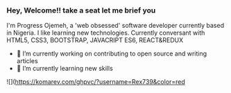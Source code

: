 ### Hey, Welcome!! take a seat let me brief you

I'm Progress Ojemeh, a 'web obsessed' software developer currently based in Nigeria.
I like learning new technologies.
Currently conversant with HTML5, CSS3, BOOTSTRAP, JAVACRIPT ES6, REACT&REDUX 



- 🔭 I’m currently working on contributing to open source and writing articles
- 🌱 I’m currently learning new skills

![](https://komarev.com/ghpvc/?username=Rex739&color=red
